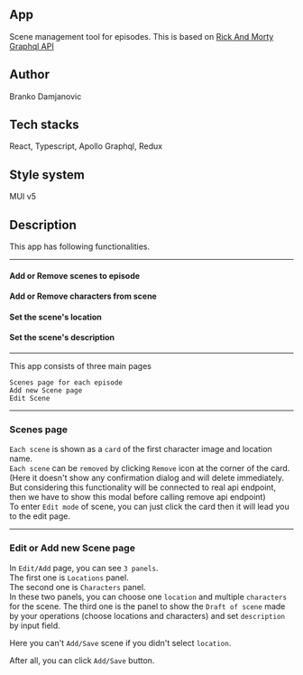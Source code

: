 ## App
Scene management tool for episodes.
This is based on [Rick And Morty Graphql API](https://rickandmortyapi.com/graphql)

## Author
Branko Damjanovic

## Tech stacks
React, Typescript, Apollo Graphql, Redux

## Style system
MUI v5

## Description
This app has following functionalities.

***
#### Add or Remove scenes to episode
#### Add or Remove characters from scene
#### Set the scene's location
#### Set the scene's description

***
This app consists of three main pages

`Scenes page for each episode` \
`Add new Scene page` \
`Edit Scene`

***

### Scenes page

`Each scene` is shown as a `card` of the first character image and location name. \
`Each scene` can be `removed` by clicking `Remove` icon at the corner of the card. (Here it doesn't show any confirmation dialog and will delete immediately. But considering this functionality will be connected to real api endpoint, then we have to show this modal before calling remove api endpoint) \
To enter `Edit mode` of scene, you can just click the card then it will lead you to the edit page.

***
### Edit or Add new Scene page

In `Edit/Add` page, you can see `3 panels`.\
The first one is `Locations` panel.\
The second one is `Characters` panel.\
In these two panels, you can choose one `location` and multiple `characters` for the scene.
The third one is the panel to show the `Draft of scene` made by your operations (choose locations and characters) and set `description` by input field.

Here you can't `Add/Save` scene if you didn't select `location`.

After all, you can click `Add/Save` button.

